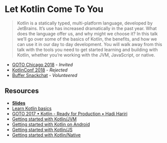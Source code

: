 # Let Kotlin Come To You

> Kotlin is a statically typed, multi-platform language, developed by JetBrains. It’s use has increased dramatically in the past year. What does the language offer us, and why might we choose it? In this talk we’ll go over some of the basics of Kotlin, the benefits, and how we can use it in our day to day development. You will walk away from this talk with the tools you need to get started learning and building with Kotlin, whether you’re working with the JVM, JavaScript, or native.

- [GOTO Chicago 2018](https://gotochgo.com/2018) - _Invited_
- [KotlinConf 2018](https://kotlinconf.com/2018/) - _Rejected_
- [Buffer Snackchat](https://overflow.buffer.com/2018/05/23/snackchat-may-3-let-kotlin-come/) - _Volunteered_

## Resources 

- [**Slides**](https://speakerdeck.com/vgonda/let-kotlin-come-to-you)
- [Learn Kotlin basics](https://try.kotlinlang.org)
- [GOTO 2017 • Kotlin - Ready for Production • Hadi Hariri](https://youtu.be/BnTtjywqAX8)
- [Getting started with Kotlin/JVM](https://kotlinlang.org/docs/tutorials/getting-started.html)
- [Getting started with Kotlin on Android](https://kotlinlang.org/docs/tutorials/kotlin-android.html)
- [Getting started with Kotlin/JS](https://kotlinlang.org/docs/tutorials/javascript/kotlin-to-javascript/kotlin-to-javascript.html)
- [Getting started with Kotlin/Native](https://kotlinlang.org/docs/tutorials/native/basic-kotlin-native-app.html)
